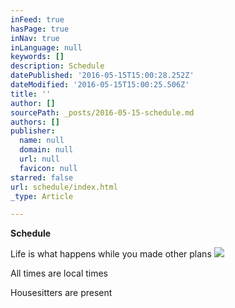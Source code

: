 ```yaml
---
inFeed: true
hasPage: true
inNav: true
inLanguage: null
keywords: []
description: Schedule
datePublished: '2016-05-15T15:00:28.252Z'
dateModified: '2016-05-15T15:00:25.506Z'
title: ''
author: []
sourcePath: _posts/2016-05-15-schedule.md
authors: []
publisher:
  name: null
  domain: null
  url: null
  favicon: null
starred: false
url: schedule/index.html
_type: Article

---
```

**Schedule**

Life is what happens while you made other plans
![](https://the-grid-user-content.s3-us-west-2.amazonaws.com/33f731fe-12e0-4b50-8643-709d77384a3c.png)

All times are local times

Housesitters are present